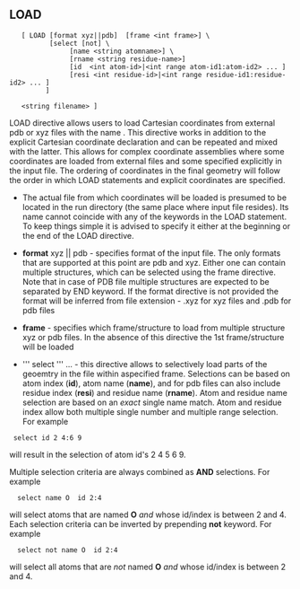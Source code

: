 ## LOAD
```
   [ LOAD [format xyz||pdb]  [frame <int frame>] \  
          [select [not] \  
               [name <string atomname>] \  
               [rname <string residue-name>]  
               [id  <int atom-id>|<int range atom-id1:atom-id2> ... ]  
               [resi <int residue-id>|<int range residue-id1:residue-id2> ... ]  
         ]  
    
   <string filename> ]
```
LOAD directive allows users to load Cartesian coordinates from external
pdb or xyz files with the name <filename>. This directive works in
addition to the explicit Cartesian coordinate declaration and can be
repeated and mixed with the latter. This allows for complex coordinate
assemblies where some coordinates are loaded from external files and
some specified explicitly in the input file. The ordering of coordinates
in the final geometry will follow the order in which LOAD statements and
explicit coordinates are specified.

  - The actual file from which coordinates will be loaded is presumed to
    be located in the run directory (the same place where input file
    resides). Its name cannot coincide with any of the keywords in the
    LOAD statement. To keep things simple it is advised to specify it
    either at the beginning or the end of the LOAD directive.

<!-- end list -->

  - **format** xyz || pdb - specifies format of the input file. The only
    formats that are supported at this point are pdb and xyz. Either one
    can contain multiple structures, which can be selected using the
    frame directive. Note that in case of PDB file multiple structures
    are expected to be separated by END keyword. If the format directive
    is not provided the format will be inferred from file extension -
    .xyz for xyz files and .pdb for pdb files

<!-- end list -->

  - **frame** <int frame> - specifies which frame/structure to load from
    multiple structure xyz or pdb files. In the absence of this
    directive the 1st frame/structure will be loaded

<!-- end list -->

  - ''' select ''' ... - this directive allows to selectively load parts
    of the geoemtry in the file within aspecified frame. Selections can
    be based on atom index (**id**), atom name (**name**), and for pdb
    files can also include residue index (**resi**) and residue name
    (**rname**). Atom and residue name selection are based on an *exact*
    single name match. Atom and residue index allow both multiple single
    number and multiple range selection. For example

```
 select id 2 4:6 9
```

will result in the selection of atom id's 2 4 5 6 9.

Multiple selection criteria are always combined as **AND** selections.
For example

```
  select name O  id 2:4
```

will select atoms that are named **O** *and* whose id/index is between 2
and 4. Each selection criteria can be inverted by prepending **not**
keyword. For example

```
  select not name O  id 2:4
```

will select all atoms that are *not* named **O** *and* whose id/index is
between 2 and 4.
